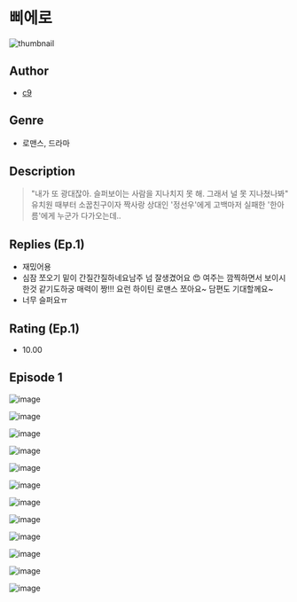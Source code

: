 # 삐에로
![thumbnail](https://image-comic.pstatic.net/user_contents_data/challenge_comic/2023/05/25/365187/upload_7364337774804154417_480x623.jpeg)

## Author
- [c9](https://comic.naver.com/artistTitle?id=365187)

## Genre
- 로맨스, 드라마

## Description
> "내가 또 광대잖아. 슬퍼보이는 사람을 지나치지 못 해. 그래서 널 못 지나쳤나봐" 유치원 때부터 소꿉친구이자 짝사랑 상대인 '정선우'에게 고백마저 실패한 '한아름'에게 누군가 다가오는데..

## Replies (Ep.1)
- 재밌어용
- 심잠 쪼오기 밑이 간질간질하네요남주 넘 잘생겼어요 😍 여주는 깜찍하면서 보이시한것 같기도하궁 매력이 짱!!! 요런 하이틴 로맨스 쪼아요~ 담편도 기대할께요~
- 너무 슬퍼요ㅠ

## Rating (Ep.1)
- 10.00

## Episode 1
![image](https://image-comic.pstatic.net/user_contents_data/challenge_comic/2023/05/25/365187/upload_3774355358059147320.jpeg)

![image](https://image-comic.pstatic.net/user_contents_data/challenge_comic/2023/05/25/365187/upload_3761121636056917559.jpeg)

![image](https://image-comic.pstatic.net/user_contents_data/challenge_comic/2023/05/25/365187/upload_3775759652712821552.jpeg)

![image](https://image-comic.pstatic.net/user_contents_data/challenge_comic/2023/05/25/365187/upload_3630799825666388789.jpeg)

![image](https://image-comic.pstatic.net/user_contents_data/challenge_comic/2023/05/25/365187/upload_3978144365593114680.jpeg)

![image](https://image-comic.pstatic.net/user_contents_data/challenge_comic/2023/05/25/365187/upload_4049070532151632182.jpeg)

![image](https://image-comic.pstatic.net/user_contents_data/challenge_comic/2023/05/25/365187/upload_3486124998198113848.jpeg)

![image](https://image-comic.pstatic.net/user_contents_data/challenge_comic/2023/05/25/365187/upload_7089570042378270776.jpeg)

![image](https://image-comic.pstatic.net/user_contents_data/challenge_comic/2023/05/25/365187/upload_3474020664522387557.jpeg)

![image](https://image-comic.pstatic.net/user_contents_data/challenge_comic/2023/05/25/365187/upload_3703759006334269284.jpeg)

![image](https://image-comic.pstatic.net/user_contents_data/challenge_comic/2023/05/25/365187/upload_3546359548822578229.jpeg)

![image](https://image-comic.pstatic.net/user_contents_data/challenge_comic/2023/05/25/365187/upload_3978147853120004912.jpeg)
